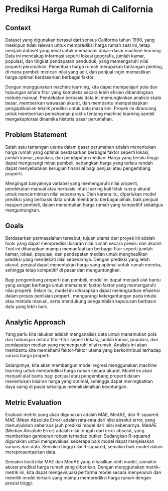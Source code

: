 # Prediksi Harga Rumah di California

## Context

Dataset yang digunakan berasal dari sensus California tahun 1990, yang meskipun tidak relevan untuk memprediksi harga rumah saat ini, tetap menjadi dataset yang ideal untuk memahami dasar-dasar machine learning. Data ini mencakup informasi seperti lokasi geografis, jumlah kamar, populasi, dan tingkat pendapatan penduduk, yang memengaruhi nilai properti perumahan. Penentuan harga rumah merupakan tantangan penting, di mana pembeli mencari nilai yang adil, dan penjual ingin memastikan harga optimal berdasarkan berbagai faktor.

Dengan menggunakan machine learning, kita dapat mempelajari pola dan hubungan antara fitur yang kompleks secara lebih efisien dibandingkan metode manual. Pendekatan berbasis data ini memungkinkan analisis skala besar, memberikan wawasan akurat, dan membantu mempersiapkan pengaplikasian teknik prediksi untuk data masa kini. Proyek ini dirancang untuk memberikan pemahaman praktis tentang machine learning sambil mengeksplorasi dinamika historis pasar perumahan.

## Problem Statement

Salah satu tantangan utama dalam pasar perumahan adalah menentukan harga rumah yang optimal berdasarkan berbagai faktor seperti lokasi, jumlah kamar, populasi, dan pendapatan median. Harga yang terlalu tinggi dapat mengurangi minat pembeli, sedangkan harga yang terlalu rendah dapat menyebabkan kerugian finansial bagi penjual atau pengembang properti.

Mengingat banyaknya variabel yang memengaruhi nilai properti, pendekatan manual atau berbasis intuisi sering kali tidak cukup akurat untuk mencerminkan nilai sebenarnya. Oleh karena itu, diperlukan model prediksi yang berbasis data untuk membantu berbagai pihak, baik penjual maupun pembeli, dalam menentukan harga rumah yang kompetitif sekaligus menguntungkan.

## Goals

Berdasarkan permasalahan tersebut, tujuan utama dari proyek ini adalah tools yang dapat memprediksi kisaran nilai rumah secara presisi dan akurat. Tool ini diharapkan mampu memanfaatkan berbagai fitur seperti jumlah kamar, lokasi, populasi, dan pendapatan median untuk menghasilkan prediksi yang mendekati nilai sebenarnya. Dengan prediksi yang lebih akurat, penjual dapat menentukan harga yang optimal untuk rumah mereka, sehingga tetap kompetitif di pasar dan menguntungkan.

Bagi pengembang properti dan pembeli, model ini dapat menjadi alat bantu yang sangat berharga untuk memahami faktor-faktor yang memengaruhi nilai properti. Selain itu, model ini diharapkan dapat meningkatkan efisiensi dalam proses penilaian properti, mengurangi ketergantungan pada intuisi atau metode manual, serta mendukung pengambilan keputusan berbasis data yang lebih baik.

## Analytic Approach

Yang perlu kita lakukan adalah menganalisis data untuk menemukan pola dan hubungan antara fitur-fitur seperti lokasi, jumlah kamar, populasi, dan pendapatan median yang memengaruhi nilai rumah. Analisis ini akan membantu kita memahami faktor-faktor utama yang berkontribusi terhadap variasi harga properti.

Selanjutnya, kita akan membangun model regresi menggunakan machine learning untuk memprediksi harga rumah secara akurat. Model ini akan menjadi alat bantu bagi penjual atau pengembang properti dalam menentukan kisaran harga yang optimal, sehingga dapat meningkatkan daya saing di pasar sekaligus memaksimalkan keuntungan.

## Metric Evaluation

Evaluasi metrik yang akan digunakan adalah MAE, MedAE, dan R-squared. MAE (Mean Absolute Error) adalah rata-rata dari nilai absolut error, yang menunjukkan seberapa jauh prediksi model dari nilai sebenarnya. MedAE (Median Absolute Error) adalah nilai tengah dari error absolut, yang memberikan gambaran robust terhadap outlier. Sedangkan R-squared digunakan untuk mengevaluasi seberapa baik model dapat menjelaskan varians dari data. Semakin tinggi nilai R-squared, semakin baik model dalam merepresentasikan data.

Semakin kecil nilai MAE dan MedAE yang dihasilkan oleh model, semakin akurat prediksi harga rumah yang diberikan. Dengan menggunakan metrik-metrik ini, kita dapat mengevaluasi performa model secara menyeluruh dan memilih model terbaik yang mampu memprediksi harga rumah dengan presisi tinggi.
